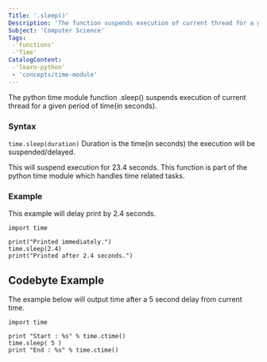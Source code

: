 ```yaml
---
Title: '.sleep()'
Description: 'The function suspends execution of current thread for a given time.'
Subject: 'Computer Science'
Tags: 
 -'Functions'
 -'Time'
CatalogContent:
 -'learn-python'
 - 'concepts/time-module'
---
```


The python time module function .sleep() suspends execution of current thread for a given period of time(in seconds).

### **Syntax** 

```time.sleep(duration)``` 
Duration is the time(in seconds) the execution will be suspended/delayed.

This will suspend execution for 23.4 seconds.
This function is part of the python time module which handles time related tasks.

### **Example**
This example will delay print by 2.4 seconds.

```
import time

print("Printed immediately.")
time.sleep(2.4)
print("Printed after 2.4 seconds.")
```

## Codebyte Example

The example below will output time after a 5 second delay from current time.

```codebyte/python
import time

print "Start : %s" % time.ctime()
time.sleep( 5 )
print "End : %s" % time.ctime()

```